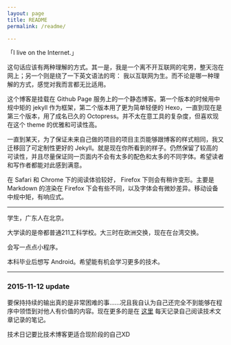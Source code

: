 ```yaml
---
layout: page
title: README
permalink: /readme/

---
```


「I live on the Internet.」 

这句话应该有两种理解的方式。其一是，我是一个离不开互联网的宅男，整天泡在网上；另一个则是绕了一下英文语法的弯：
我以互联网为生。而不论是哪一种理解的方式，感觉对我而言都无比适用。

这个博客是挂载在 Github Page 服务上的一个静态博客。第一个版本的时候用中规中矩的 jekyll 作为框架，第二个版本用了更为简单轻便的 Hexo，一直到现在是第三个版本，用了成名已久的 Octopress。并不太在意工具的复杂度，但喜欢现在这个 theme 的优雅和可读性高。

一直到某天，为了保证未来自己做的项目的项目主页能够跟博客的样式相同，我又迁移回了可定制性更好的 Jekyll。就是现在你所看到的样子。仍然保留了较高的可读性，并且尽量保证同一页面内不会有太多的配色和太多的不同字体。希望读者和写作者都能对此感到满意。

在 Safari 和 Chrome 下的阅读体验较好， Firefox 下则会有稍许变形。主要是 Markdown 的渲染在 Firefox 下会有些不同，以及字体会有微妙差异。移动设备中规中矩，有响应式。

---

学生，广东人在北京。

大学读的是帝都普通211工科学校。大三时在欧洲交换，现在在台湾交换。

会写一点点小程序。


本科毕业后想写 Android。希望能有机会学习更多的技术。

---

### 2015-11-12 update

要保持持续的输出真的是非常困难的事……况且我自认为自己还完全不到能够在程序中领悟到对他人有价值的内容。现在更多的是在 [这里](https://anthonyeef.github.io/diary) 每天记录自己阅读技术文章记录的笔记。

技术日记要比技术博客更适合现阶段的自己XD


